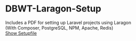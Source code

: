 # DBWT-Laragon-Setup
Includes a PDF for setting up Laravel projects using Laragon <br>
(With Composer, PostgreSQL, NPM, Apache, Redis) <br>
<a href="/Laragon_setup.pdf">Show Setupfile</a>
